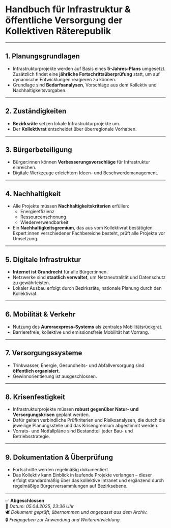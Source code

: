 # Handbuch für Infrastruktur & öffentliche Versorgung der Kollektiven Räterepublik

---

## 1. Planungsgrundlagen
- Infrastrukturprojekte werden auf Basis eines **5-Jahres-Plans** umgesetzt. Zusätzlich findet eine **jährliche Fortschrittsüberprüfung** statt, um auf dynamische Entwicklungen reagieren zu können.
- Grundlage sind **Bedarfsanalysen**, Vorschläge aus dem Kollektiv und Nachhaltigkeitsvorgaben.

---

## 2. Zuständigkeiten
- **Bezirksräte** setzen lokale Infrastrukturprojekte um.
- Der **Kollektivrat** entscheidet über überregionale Vorhaben.

---

## 3. Bürgerbeteiligung
- Bürger:innen können **Verbesserungsvorschläge** für Infrastruktur einreichen.
- Digitale Werkzeuge erleichtern Ideen- und Beschwerdemanagement.

---

## 4. Nachhaltigkeit
- Alle Projekte müssen **Nachhaltigkeitskriterien** erfüllen:
  - Energieeffizienz
  - Ressourcenschonung
  - Wiederverwendbarkeit
- Ein **Nachhaltigkeitsgremium**, das aus vom Kollektivrat bestätigten Expert:innen verschiedener Fachbereiche besteht, prüft alle Projekte vor Umsetzung.

---

## 5. Digitale Infrastruktur
- **Internet ist Grundrecht** für alle Bürger:innen.
- Netzwerke sind **staatlich verwaltet**, um Netzneutralität und Datenschutz zu gewährleisten.
- Lokaler Ausbau erfolgt durch Bezirksräte, nationale Planung durch den Kollektivrat.

---

## 6. Mobilität & Verkehr
- Nutzung des **Auroraexpress-Systems** als zentrales Mobilitätsrückgrat.
- Barrierefreie, kollektive und emissionsfreie Mobilität hat Vorrang.

---

## 7. Versorgungssysteme
- Trinkwasser, Energie, Gesundheits- und Abfallversorgung sind **öffentlich organisiert**.
- Gewinnorientierung ist ausgeschlossen.

---

## 8. Krisenfestigkeit
- Infrastrukturprojekte müssen **robust gegenüber Natur- und Versorgungskrisen** geplant werden.
- Dafür gelten verbindliche Prüfkriterien und Risikoanalysen, die durch die jeweilige Planungsstelle und das Krisengremium abgestimmt werden.
- Vorrats- und Notfallpläne sind Bestandteil jeder Bau- und Betriebsstrategie.

---

## 9. Dokumentation & Überprüfung
- Fortschritte werden regelmäßig dokumentiert.
- Das Kollektiv kann Einblick in laufende Projekte verlangen – dieser erfolgt standardmäßig über das kollektive Intranet und ergänzend durch regelmäßige Bürgerversammlungen auf Bezirksebene.

---

✅ **Abgeschlossen**  
📅 *Datum: 05.04.2025, 23:36 Uhr*  
🕊️ *Dokument geprüft, übernommen und angepasst aus dem Archiv.*  
🔒 *Freigegeben zur Anwendung und Weiterentwicklung.*

